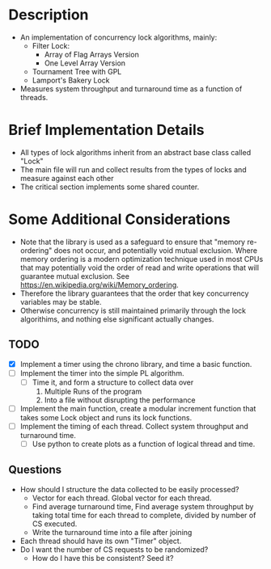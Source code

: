 # Description
- An implementation of concurrency lock algorithms, mainly:
    - Filter Lock:
        - Array of Flag Arrays Version
        - One Level Array Version
    - Tournament Tree with GPL
    - Lamport's Bakery Lock
- Measures system throughput and turnaround time as a function of threads.

# Brief Implementation Details
- All types of lock algorithms inherit from an abstract base class called "Lock"
- The main file will run and collect results from the types of locks and measure against each other
- The critical section implements some shared counter.


# Some Additional Considerations
- Note that the <atomic> library is used as a safeguard to ensure that "memory re-ordering" does
not occur, and potentially void mutual exclusion. Where memory ordering is a modern optimization technique
used in most CPUs that may potentially void the order of read and write operations that will guarantee
mutual exclusion.
See https://en.wikipedia.org/wiki/Memory_ordering.
- Therefore the <atomic> library guarantees that the order that key concurrency variables may be stable.
- Otherwise concurrency is still maintained primarily through the lock algorithims, and nothing else significant actually changes.



## TODO
- [X] Implement a timer using the chrono library, and time a basic function.
- [ ] Implement the timer into the simple PL algorithm.
    - [ ] Time it, and form a structure to collect data over
        1. Multiple Runs of the program
        2. Into a file without disrupting the performance
- [ ] Implement the main function, create a modular increment function that takes some Lock object and runs its lock functions.
- [ ] Implement the timing of each thread. Collect system throughput and turnaround time.
    - [ ] Use python to create plots as a function of logical thread and time.

## Questions
- How should I structure the data collected to be easily processed?
    - Vector<double> for each thread. Global vector for each thread.
    - Find average turnaround time, Find average system throughput by taking total time for each thread to complete, divided by number of CS executed.
    - Write the turnaround time into a file after joining
- Each thread should have its own "Timer" object.
- Do I want the number of CS requests to be randomized?
    - How do I have this be consistent? Seed it?




